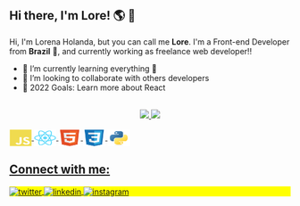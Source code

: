 ## Hi there, I'm Lore! 🌎 👋

 Hi, I'm Lorena Holanda, but you can call me **Lore**. 
 I'm a Front-end Developer from **Brazil** 💚,
 and currently working as freelance web developer!!

- 🌱 I’m currently learning everything 🤣
- 👯 I’m looking to collaborate with others developers
- 🥅 2022 Goals: Learn more about React
<br>
<div align="center">
  <a href="https://github.com/lrnholanda">
  <img height="180em" src="https://github-readme-stats.vercel.app/api?username=lrnholanda&show_icons=true&theme=dracula&include_all_commits=true&count_private=true"/>
  <img height="180em" src="https://github-readme-stats.vercel.app/api/top-langs/?username=lrnholanda&layout=compact&langs_count=7&theme=dracula"/>
</div>
<div style="display: inline_block"><br>
  <img align="center" alt="Lore-Js" height="30" width="40" src="https://raw.githubusercontent.com/devicons/devicon/master/icons/javascript/javascript-plain.svg">
  <img align="center" alt="Lore-React" height="30" width="40" src="https://raw.githubusercontent.com/devicons/devicon/master/icons/react/react-original.svg">
  <img align="center" alt="Lore-HTML" height="30" width="40" src="https://raw.githubusercontent.com/devicons/devicon/master/icons/html5/html5-original.svg">
  <img align="center" alt="Lore-CSS" height="30" width="40" src="https://raw.githubusercontent.com/devicons/devicon/master/icons/css3/css3-original.svg">
  <img align="center" alt="Lore-Python" height="30" width="40" src="https://raw.githubusercontent.com/devicons/devicon/master/icons/python/python-original.svg">
</div>
 
## Connect with me:

 <div>
<p align="left" style="background:yellow">
<a href="https://twitter.com/lrnhola" target="_blank">
  <img align="center" src="https://img.shields.io/badge/-lrnholo-05122A?style=flat&logo=twitter" alt="twitter"/>  
</a>
<a href="https://www.linkedin.com/in/lorena-holanda-93133a211/" target="_blank">
  <img align="center" src="https://img.shields.io/badge/-lorenaholanda-05122A?style=flat&logo=linkedin" alt="linkedin"/>
</a>
<a href="https://www.instagram.com/lorejsen/" target="_blank">
 <img align="center" src="https://img.shields.io/badge/-lorejsen-05122A?style=flat&logo=instagram" alt="instagram"/>
</a>
</p>
</div>   
